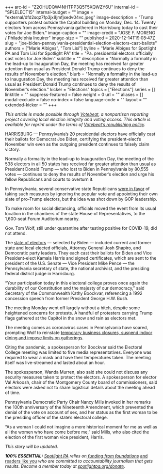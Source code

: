 +++
arc-id = "Z2OHUDQW4NHTPP3Q5F5XQWZY6U"
internal-id = "SPLELECT15"
internal-budget = ""
image = "external/dfd2sqz7fp3jx8jmfjxedv04vc.jpeg"
image-description = "Trump supporters protest outside the Capitol building on Monday, Dec. 14. Twenty electors from across Pennsylvania gathered in Harrisburg today to cast their votes for Joe Biden."
image-caption = ""
image-credit = "JOSE F. MORENO / Philadelphia Inquirer"
image-size = ""
published = 2020-12-14T19:08:47Z
slug = "joe-biden-pennsylvania-presidential-election-electors-cast-ballots"
authors = ["Marie Albiges", "Tom Lisi"]
byline = "Marie Albiges for Spotlight PA and Tom Lisi for Spotlight PA"
title = "Pa. presidential electors officially cast votes for Joe Biden"
subtitle = ""
description = "Normally a formality in the lead-up to Inauguration Day, the meeting has received far greater attention than usual as President Donald Trump continues to deny the results of November’s election."
blurb = "Normally a formality in the lead-up to Inauguration Day, the meeting has received far greater attention than usual as President Donald Trump continues to deny the results of November’s election."
kicker = "Elections"
topics = ["Elections"]
series = []
linktitle = ""
suppress-featured = false
weight = 0
url = ""
aliases = []
modal-exclude = false
no-index = false
language-code = ""
layout = ""
extended-kicker = ""
+++

<i>This article is made possible through </i><a href="http://votebeat.org/"><i>Votebeat</i></a><i>, a nonpartisan reporting project covering local election integrity and voting access. This article is available for reprint under the terms of </i><a href="https://votebeat.org/republishing/"><i>Votebeat’s republishing policy</i></a><i>.</i>

HARRISBURG — Pennsylvania’s 20 presidential electors have officially cast their ballots for Democrat Joe Biden, certifying the president-elect’s November win even as the outgoing president continues to falsely claim victory.

Normally a formality in the lead-up to Inauguration Day, the meeting of the 538 electors in all 50 states has received far greater attention than usual as President Donald Trump — who lost to Biden in Pennsylvania by 80,555 votes — continues to deny the results of November’s election and urge his fellow Republicans and courts to overturn it.

In Pennsylvania, several conservative state Republicans <a href="https://twitter.com/SenMastriano/status/1332666953350205441">were in favor</a> of taking such measures by ignoring the popular vote and appointing their own slate of pro-Trump electors, but the idea was shot down by GOP leadership.

To make room for social distancing, officials moved the event from its usual location in the chambers of the state House of Representatives, to the 1,600-seat Forum Auditorium nearby.

Gov. Tom Wolf, still under quarantine after testing positive for COVID-19, did not attend.

<script src="https://www.spotlightpa.org/embed.js" async></script><div data-spl-embed-version="1" data-spl-src="https://www.spotlightpa.org/embeds/donate/?teaser_text=Spotlight%20PA%20provides%20essential%2C%20public-service%20journalism%20thanks%20to%20readers%20like%20you.%20%3Cb%3EBecome%20a%20member%20today%20with%20a%20gift%20of%20%2415%2Fmonth%20or%20more%20and%20receive%20our%20exclusive%20Pennsylvania%20tote%20bag.%3C%2Fb%3E&cta_text=YES%2C%20COUNT%20ME%20IN&eyebrow_text=BECOME%20A%20MEMBER"></div>

The <a href="https://www.spotlightpa.org/news/2020/11/pennsylvania-election-2020-electors-who-are-they-faithless-legislature/">slate of electors</a> — selected by Biden — included current and former state and local elected officials, Attorney General Josh Shapiro, and Democratic party leaders. They each cast their ballots for Biden and Vice President-elect Kamala Harris and signed certificates, which are sent to the president of the U.S. Senate — Vice President Mike Pence — the Pennsylvania secretary of state, the national archivist, and the presiding federal district judge in Harrisburg.

“Your participation today in this electoral college proves once again the durability of our Constitution and the majesty of our democracy,” said Secretary of the Commonwealth Kathy Boockvar, referencing a 1992 concession speech from former President George H.W. Bush.

The meeting Monday went off largely without a hitch, despite some heightened concerns for protests. A handful of protesters carrying Trump flags gathered at the Capitol in the snow and rain as electors met.

The meeting comes as coronavirus cases in Pennsylvania have soared, prompting Wolf to reinstate <a href="https://www.spotlightpa.org/news/2020/12/pennsylvania-indoor-dining-school-sports-ban-tom-wolf-three-weeks/">temporary business closures, suspend indoor dining and impose limits on gatherings</a>.

Citing the pandemic, a spokesperson for Boockvar said the Electoral College meeting was limited to five media representatives. Everyone was required to wear a mask and have their temperatures taken. The meeting itself was live-streamed and lasted about an hour.

The spokesperson, Wanda Murren, also said she could not discuss any security measures taken to protect the electors. A spokesperson for elector Val Arkoosh, chair of the Montgomery County board of commissioners, said electors were asked not to share logistical details about the meeting ahead of time.

Pennsylvania Democratic Party Chair Nancy Mills invoked in her remarks the 100th anniversary of the Nineteenth Amendment, which prevented the denial of the vote on account of sex, and her status as the first woman to be the presiding officer of the state’s electoral college.

“As a woman I could not imagine a more historical moment for me as well as all the women who have come before me,” said Mills, who also cited the election of the first woman vice president, Harris.

<i>This story will be updated.</i>

<i><b>100% ESSENTIAL:</b></i><i> </i><a href="https://www.spotlightpa.org/"><i>Spotlight PA</i></a><i> relies on</i><a href="https://www.spotlightpa.org/support"><i> funding from foundations</i></a><i> </i><a href="https://www.spotlightpa.org/support">and readers like you</a><i> who are committed to accountability journalism that gets results. Become a member today at </i><a href="http://checkout.fundjournalism.org/memberform?org_id=spotlightpa&campaign=701f4000000TVuIAAW"><i>spotlightpa.org/donate</i></a><i>.</i>
